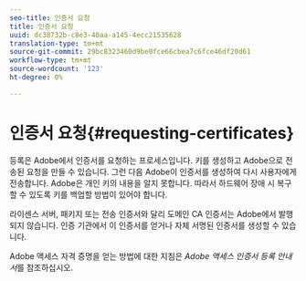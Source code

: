 ```yaml
---
seo-title: 인증서 요청
title: 인증서 요청
uuid: dc38732b-c8e3-40aa-a145-4ecc21535628
translation-type: tm+mt
source-git-commit: 29bc8323460d9be0fce66cbea7c6fce46df20d61
workflow-type: tm+mt
source-wordcount: '123'
ht-degree: 0%

---
```



# 인증서 요청{#requesting-certificates}

등록은 Adobe에서 인증서를 요청하는 프로세스입니다. 키를 생성하고 Adobe으로 전송된 요청을 만들 수 있습니다. 그런 다음 Adobe이 인증서를 생성하여 다시 사용자에게 전송합니다. Adobe은 개인 키의 내용을 알지 못합니다. 따라서 하드웨어 장애 시 복구할 수 있도록 키를 백업할 방법이 있어야 합니다.

라이센스 서버, 패키지 또는 전송 인증서와 달리 도메인 CA 인증서는 Adobe에서 발행되지 않습니다. 인증 기관에서 이 인증서를 얻거나 자체 서명된 인증서를 생성할 수 있습니다.

Adobe 액세스 자격 증명을 얻는 방법에 대한 지침은 *Adobe 액세스 인증서 등록 안내서*&#x200B;를 참조하십시오.
